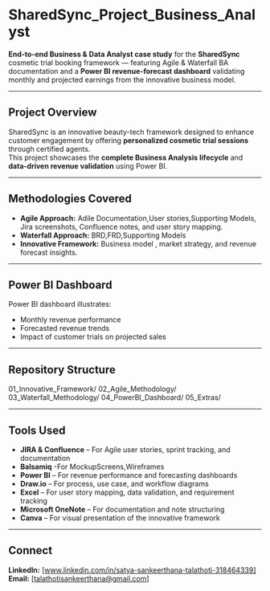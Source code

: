 # SharedSync_Project_Business_Analyst

**End-to-end Business & Data Analyst case study** for the **SharedSync** cosmetic trial booking framework — featuring Agile & Waterfall BA documentation and a **Power BI revenue-forecast dashboard** validating monthly and projected earnings from the innovative business model.

---

## Project Overview
SharedSync is an innovative beauty-tech framework designed to enhance customer engagement by offering **personalized cosmetic trial sessions** through certified agents.  
This project showcases the **complete Business Analysis lifecycle** and **data-driven revenue validation** using Power BI.

---

## Methodologies Covered
- **Agile Approach:** Adile Documentation,User stories,Supporting Models, Jira screenshots, Confluence notes, and user story mapping.  
- **Waterfall Approach:** BRD,FRD,Supporting Models
- **Innovative Framework:** Business model , market strategy, and revenue forecast insights.

---

## Power BI Dashboard
Power BI dashboard illustrates:
- Monthly revenue performance  
- Forecasted revenue trends  
- Impact of customer trials on projected sales  

---

## Repository Structure
01_Innovative_Framework/
02_Agile_Methodology/
03_Waterfall_Methodology/
04_PowerBI_Dashboard/
05_Extras/

---

## Tools Used
- **JIRA & Confluence** – For Agile user stories, sprint tracking, and documentation
- **Balsamiq** -For MockupScreens,Wireframes
- **Power BI** – For revenue performance and forecasting dashboards  
- **Draw.io** – For process, use case, and workflow diagrams  
- **Excel** – For user story mapping, data validation, and requirement tracking  
- **Microsoft OneNote** – For documentation and note structuring  
- **Canva** – For visual presentation of the innovative framework  

---

## Connect
**LinkedIn:** [www.linkedin.com/in/satya-sankeerthana-talathoti-318464339]  
**Email:** [talathotisankeerthana@gmail.com]
